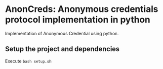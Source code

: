 # AnonCreds: Anonymous credentials protocol implementation in python

Implementation of Anonymous Credential using python.

## Setup the project and dependencies
Execute `bash setup.sh`
